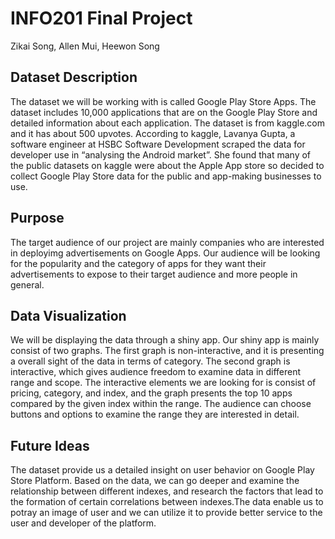 # INFO201 Final Project
Zikai Song, Allen Mui, Heewon Song

## Dataset Description
The dataset we will be working with is called Google Play Store Apps. The dataset includes 10,000 applications that are on the Google Play Store and detailed information about each application. The dataset is from kaggle.com and it has about 500 upvotes. According to kaggle, Lavanya Gupta, a software engineer at HSBC Software Development scraped the data for developer use in “analysing the Android market”. She found that many of the public datasets on kaggle were about the Apple App store so decided to collect Google Play Store data for the public and app-making businesses to use. 

## Purpose
The target audience of our project are mainly companies who are interested in deployimg advertisements on Google Apps. Our audience will be looking for the popularity and the category of apps for they want their advertisements to expose to their target audience and more people in general.

## Data Visualization
We will be displaying the data through a shiny app. Our shiny app is mainly consist of two graphs. The first graph is non-interactive, and it is presenting a overall sight of the data in terms of category. The second graph is interactive, which gives audience freedom to examine data in different range and scope. The interactive elements we are looking for is consist of pricing, category, and index, and the graph presents the top 10 apps compared by the given index within the range. The audience can choose buttons and options to examine the range they are interested in detail.

## Future Ideas
 The dataset provide us a detailed insight on user behavior on Google Play Store Platform. Based on the data, we can go deeper and examine the relationship between different indexes, and research the factors that lead to the formation of certain correlations between indexes.The data enable us to potray an image of user and we can utilize it to provide better service to the user and developer of the platform.
